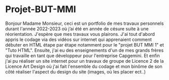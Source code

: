 # Projet-BUT-MMI
Bonjour Madame Monsieur, ceci est un portfolio de mes travaux personnels durant l'année 2022-2023 où j’ai été en année de césure suite à une réorientation.
J'espère que mes travaux vous plairons.
J'ai tout d'abord appris le codage via des vidéos sur internet qui apprenaient comment débuter en HTML étape par étape notamment pour le "projet BUT MMI 1" et "Tuto HTML".
Ensuite, j'ai eu des enseignements d'un de mes grands frères qui travaille en tant que développeur pour l'entreprise Capgemini.
Et enfin j'ai pu réaliser un site internet pour un travaux de groupe de Licence 2 de la Licence Art Design où j'ai fait l'ensemble du codage et mon binôme de son côté réaliser l'aspect du design du site (images, où les placer ect..)
